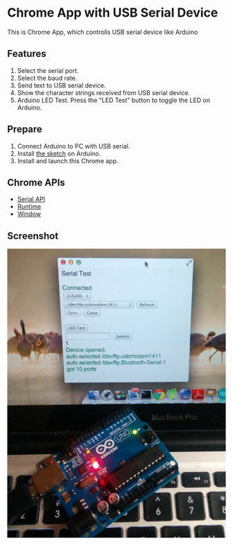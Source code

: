 # Chrome App with USB Serial Device

This is Chrome App, which controlls USB serial device like Arduino

## Features
1. Select the serial port.
2. Select the baud rate.
3. Send text to USB serial device.
4. Show the character strings received from USB serial device.
5. Arduino LED Test.
Press the "LED Test" button to toggle the LED on Arduino.

## Prepare

1. Connect Arduino to PC with USB serial.
2. Install <a href="https://github.com/ohwada/Arduino_Serial_Sample_1" target="_blank">the sketch</a> on Arduino.
3. Install and launch this Chrome app.

## Chrome APIs

* [Serial API](https://developer.chrome.com/apps/serial)
* [Runtime](http://developer.chrome.com/apps/app.runtime.html)
* [Window](http://developer.chrome.com/apps/app.window.html)
     
## Screenshot
![screenshot](https://github.com/ohwada/Chrome_Serial_Sample_1/blob/master/serial_sample_1/assets/screenshot_arduino.png)

